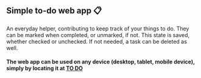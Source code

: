 ## Simple to-do web app 📋

An everyday helper, contributing to keep track of your things to do. They can be marked when completed, or unmarked, if not. This state is saved, whether checked or unchecked. If not needed, a task can be deleted as well.  

#### The web app can be used on any device (desktop, tablet, mobile device), simply by locating it at [TO DO](https://dmtfvn.github.io/to-do/)  
